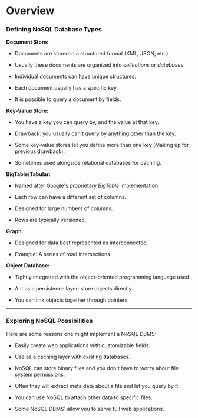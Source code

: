 # Overview

### Defining NoSQL Database Types

**Document Store:**

* Documents are stored in a structured format (XML, JSON, etc.).

* Usually these documents are organized into _collections_ or _databases_.

* Individual documents can have unique structures.

* Each document usually has a specific key.

* It is possible to query a document by fields.


**Key-Value Store:**

* You have a key you can query by, and the value at that key.

* Drawback: you usually can't query by anything other than the key.

* Some key-value stores let you define more than one key (Making up for previous drawback).

* Sometimes used alongside relational databases for caching.


**BigTable/Tabular:**

* Named after Google's proprietary _BigTable_ implementation.

* Each row can have a different set of columns.

* Designed for large numbers of columns.

* Rows are typically versioned.


**Graph:**

* Designed for data best represented as interconnected.

* Example: A series of road intersections.


**Object Database:**

* Tightly integrated with the object-oriented programming language used.

* Act as a persistence layer: store objects directly.

* You can link objects together through pointers.


---

### Exploring NoSQL Possibilities

Here are some reasons one might implement a NoSQL DBMS:

* Easily create web applications with customizable fields.

* Use as a caching layer with existing databases.

* NoSQL can store binary files and you don't have to worry about file system permissions.

* Often they will extract meta data about a file and let you query by it.

* You can use NoSQL to attach other data to specific files.

* Some NoSQL DBMS' allow you to serve full web applications.
